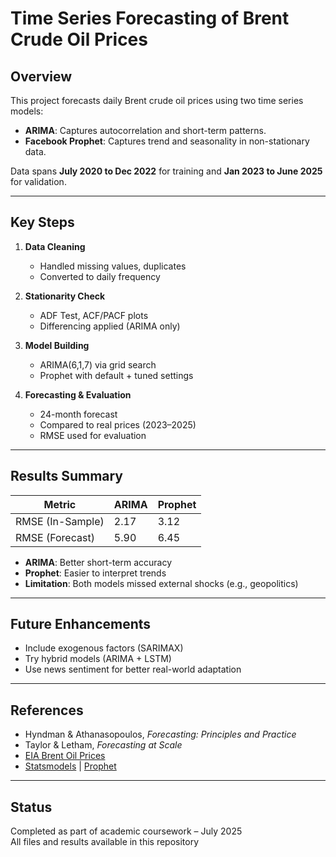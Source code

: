 #  Time Series Forecasting of Brent Crude Oil Prices

##  Overview

This project forecasts daily Brent crude oil prices using two time series models:  
- **ARIMA**: Captures autocorrelation and short-term patterns.  
- **Facebook Prophet**: Captures trend and seasonality in non-stationary data.

Data spans **July 2020 to Dec 2022** for training and **Jan 2023 to June 2025** for validation.

---

##  Key Steps

1. **Data Cleaning**  
   - Handled missing values, duplicates  
   - Converted to daily frequency  

2. **Stationarity Check**  
   - ADF Test, ACF/PACF plots  
   - Differencing applied (ARIMA only)

3. **Model Building**  
   - ARIMA(6,1,7) via grid search  
   - Prophet with default + tuned settings  

4. **Forecasting & Evaluation**  
   - 24-month forecast  
   - Compared to real prices (2023–2025)  
   - RMSE used for evaluation

---

##  Results Summary

| Metric          | ARIMA     | Prophet   |
|-----------------|-----------|-----------|
| RMSE (In-Sample)| 2.17      | 3.12      |
| RMSE (Forecast) | 5.90      | 6.45      |

- **ARIMA**: Better short-term accuracy  
- **Prophet**: Easier to interpret trends  
- **Limitation**: Both models missed external shocks (e.g., geopolitics)

---

##  Future Enhancements

- Include exogenous factors (SARIMAX)  
- Try hybrid models (ARIMA + LSTM)  
- Use news sentiment for better real-world adaptation

---

##  References

- Hyndman & Athanasopoulos, *Forecasting: Principles and Practice*  
- Taylor & Letham, *Forecasting at Scale*  
- [EIA Brent Oil Prices](https://www.eia.gov/dnav/pet/pet_pri_spt_s1_d.htm)  
- [Statsmodels](https://www.statsmodels.org) | [Prophet](https://facebook.github.io/prophet)

---

##  Status

 Completed as part of academic coursework – July 2025  
 All files and results available in this repository




